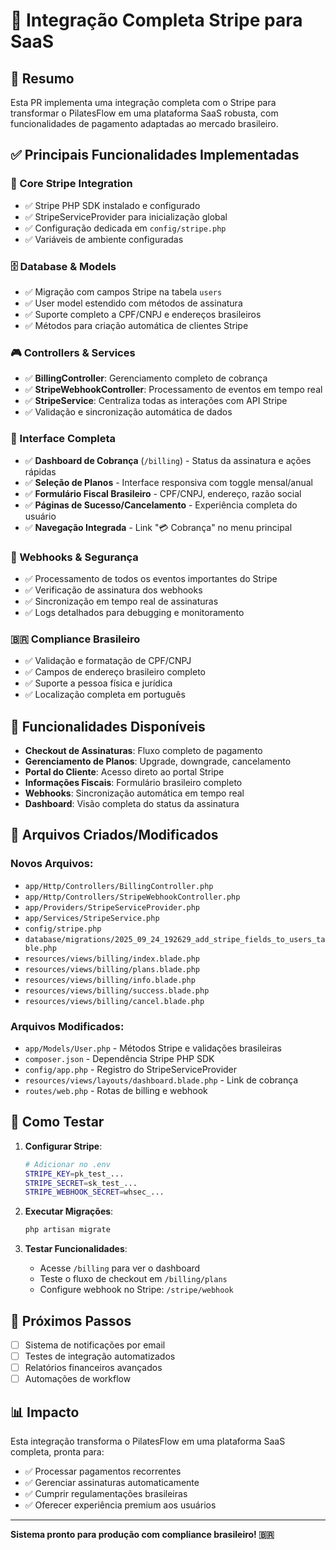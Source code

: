 # 🚀 Integração Completa Stripe para SaaS

## 🎯 Resumo
Esta PR implementa uma integração completa com o Stripe para transformar o PilatesFlow em uma plataforma SaaS robusta, com funcionalidades de pagamento adaptadas ao mercado brasileiro.

## ✅ Principais Funcionalidades Implementadas

### 🔧 Core Stripe Integration
- ✅ Stripe PHP SDK instalado e configurado
- ✅ StripeServiceProvider para inicialização global
- ✅ Configuração dedicada em `config/stripe.php`
- ✅ Variáveis de ambiente configuradas

### 🗄️ Database & Models
- ✅ Migração com campos Stripe na tabela `users`
- ✅ User model estendido com métodos de assinatura
- ✅ Suporte completo a CPF/CNPJ e endereços brasileiros
- ✅ Métodos para criação automática de clientes Stripe

### 🎮 Controllers & Services
- ✅ **BillingController**: Gerenciamento completo de cobrança
- ✅ **StripeWebhookController**: Processamento de eventos em tempo real
- ✅ **StripeService**: Centraliza todas as interações com API Stripe
- ✅ Validação e sincronização automática de dados

### 🎨 Interface Completa
- ✅ **Dashboard de Cobrança** (`/billing`) - Status da assinatura e ações rápidas
- ✅ **Seleção de Planos** - Interface responsiva com toggle mensal/anual
- ✅ **Formulário Fiscal Brasileiro** - CPF/CNPJ, endereço, razão social
- ✅ **Páginas de Sucesso/Cancelamento** - Experiência completa do usuário
- ✅ **Navegação Integrada** - Link "💳 Cobrança" no menu principal

### 🔐 Webhooks & Segurança
- ✅ Processamento de todos os eventos importantes do Stripe
- ✅ Verificação de assinatura dos webhooks
- ✅ Sincronização em tempo real de assinaturas
- ✅ Logs detalhados para debugging e monitoramento

### 🇧🇷 Compliance Brasileiro
- ✅ Validação e formatação de CPF/CNPJ
- ✅ Campos de endereço brasileiro completo
- ✅ Suporte a pessoa física e jurídica
- ✅ Localização completa em português

## 🚀 Funcionalidades Disponíveis
- **Checkout de Assinaturas**: Fluxo completo de pagamento
- **Gerenciamento de Planos**: Upgrade, downgrade, cancelamento
- **Portal do Cliente**: Acesso direto ao portal Stripe
- **Informações Fiscais**: Formulário brasileiro completo
- **Webhooks**: Sincronização automática em tempo real
- **Dashboard**: Visão completa do status da assinatura

## 📁 Arquivos Criados/Modificados

### Novos Arquivos:
- `app/Http/Controllers/BillingController.php`
- `app/Http/Controllers/StripeWebhookController.php`
- `app/Providers/StripeServiceProvider.php`
- `app/Services/StripeService.php`
- `config/stripe.php`
- `database/migrations/2025_09_24_192629_add_stripe_fields_to_users_table.php`
- `resources/views/billing/index.blade.php`
- `resources/views/billing/plans.blade.php`
- `resources/views/billing/info.blade.php`
- `resources/views/billing/success.blade.php`
- `resources/views/billing/cancel.blade.php`

### Arquivos Modificados:
- `app/Models/User.php` - Métodos Stripe e validações brasileiras
- `composer.json` - Dependência Stripe PHP SDK
- `config/app.php` - Registro do StripeServiceProvider
- `resources/views/layouts/dashboard.blade.php` - Link de cobrança
- `routes/web.php` - Rotas de billing e webhook

## 🔧 Como Testar

1. **Configurar Stripe**:
   ```bash
   # Adicionar no .env
   STRIPE_KEY=pk_test_...
   STRIPE_SECRET=sk_test_...
   STRIPE_WEBHOOK_SECRET=whsec_...
   ```

2. **Executar Migrações**:
   ```bash
   php artisan migrate
   ```

3. **Testar Funcionalidades**:
   - Acesse `/billing` para ver o dashboard
   - Teste o fluxo de checkout em `/billing/plans`
   - Configure webhook no Stripe: `/stripe/webhook`

## 🎯 Próximos Passos
- [ ] Sistema de notificações por email
- [ ] Testes de integração automatizados
- [ ] Relatórios financeiros avançados
- [ ] Automações de workflow

## 📊 Impacto
Esta integração transforma o PilatesFlow em uma plataforma SaaS completa, pronta para:
- ✅ Processar pagamentos recorrentes
- ✅ Gerenciar assinaturas automaticamente
- ✅ Cumprir regulamentações brasileiras
- ✅ Oferecer experiência premium aos usuários

---
**Sistema pronto para produção com compliance brasileiro! 🇧🇷**
